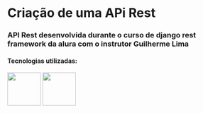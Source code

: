 # Criação de uma APi Rest

### API Rest desenvolvida durante o curso de django rest framework da alura com o instrutor Guilherme Lima

#### Tecnologias utilizadas:

<img height="75em" src="https://cdn.jsdelivr.net/gh/devicons/devicon/icons/django/django-plain-wordmark.svg"/>
<img height="75em" src="https://cdn.jsdelivr.net/gh/devicons/devicon/icons/postgresql/postgresql-original-wordmark.svg" />
          
